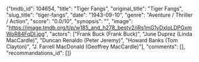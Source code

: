 {"tmdb_id": 104654, "title": "Tiger Fangs", "original_title": "Tiger Fangs", "slug_title": "tiger-fangs", "date": "1943-09-10", "genre": "Aventure / Thriller / Action", "score": "0.0/10", "synopsis": "", "image": "https://image.tmdb.org/t/p/w185_and_h278_bestv2/iRs1mG1yDxIoLDPGxmWoR84FqDI.jpg", "actors": ["Frank Buck (Frank Buck)", "June Duprez (Linda MacCardle)", "Duncan Renaldo (Peter Jeremy)", "Howard Banks (Tom Clayton)", "J. Farrell MacDonald (Geoffrey MacCardle)"], "comments": [], "recommandations_id": []}